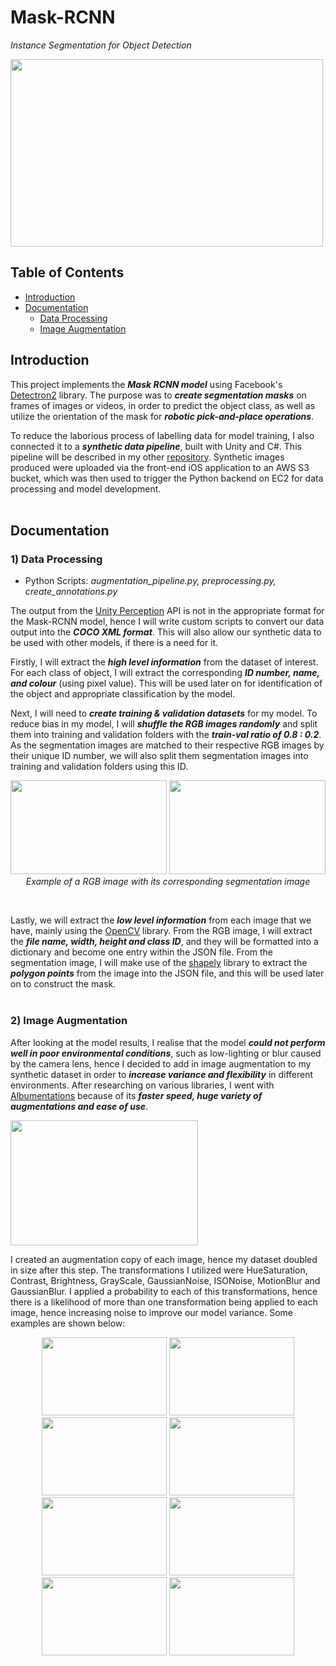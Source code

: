 # Mask-RCNN
*Instance Segmentation for Object Detection*
<br/> 

<img src='https://user-images.githubusercontent.com/77097236/142635960-72766b81-8dc1-46c7-83b3-86314e7a292b.jpg' width='500' height='300'>

## Table of Contents
* [Introduction](#introduction)
* [Documentation](#documentation)
  * [Data Processing](#1-data-processing)
  * [Image Augmentation](#2-image-augmentation)


## Introduction
This project implements the **_Mask RCNN model_** using Facebook's [Detectron2](https://github.com/facebookresearch/detectron2) library. The purpose was to **_create segmentation masks_** on frames of images or videos, in order to predict the object class, as well as utilize the orientation of the mask for **_robotic pick-and-place operations_**. 

To reduce the laborious process of labelling data for model training, I also connected it to a **_synthetic data pipeline_**, built with Unity and C#. This pipeline will be described in my other [repository](https://github.com/bkleck/SyntheticData). Synthetic images produced were uploaded via the front-end iOS application to an AWS S3 bucket, which was then used to trigger the Python backend on EC2 for data processing and model development.
<br/> 
<br/> 

## Documentation
### 1) Data Processing
- Python Scripts: *augmentation_pipeline.py, preprocessing.py, create_annotations.py*

The output from the [Unity Perception](https://github.com/Unity-Technologies/com.unity.perception) API is not in the appropriate format for the Mask-RCNN model, hence I will write custom scripts to convert our data output into the **_COCO XML format_**. This will also allow our synthetic data to be used with other models, if there is a need for it.

Firstly, I will extract the **_high level information_** from the dataset of interest. For each class of object, I will extract the corresponding **_ID number, name, and colour_** (using pixel value). This will be used later on for identification of the object and appropriate classification by the model.

Next, I will need to **_create training & validation datasets_** for my model. To reduce bias in my model, I will **_shuffle the RGB images randomly_** and split them into training and validation folders with the **_train-val ratio of 0.8 : 0.2_**. As the segmentation images are matched to their respective RGB images by their unique ID number, we will also split them segmentation images into training and validation folders using this ID.

<p align="center">
 <img src='https://user-images.githubusercontent.com/77097236/142641690-97a2ea93-4d48-46d4-a787-9dbcc72f4894.png' width='250' height='150'>
 <img src='https://user-images.githubusercontent.com/77097236/142641857-4382bf76-2bc2-43d8-9806-1c48a9278c7e.png' width='250' height='150'>
 <br/> 
 <i>Example of a RGB image with its corresponding segmentation image</i>
</p>

<br/> 

Lastly, we will extract the **_low level information_** from each image that we have, mainly using the [OpenCV](https://github.com/opencv/opencv) library. From the RGB image, I will extract the **_file name, width, height and class ID_**, and they will be formatted into a dictionary and become one entry within the JSON file. From the segmentation image, I will make use of the [shapely](https://shapely.readthedocs.io/en/stable/manual.html) library to extract the **_polygon points_** from the image into the JSON file, and this will be used later on to construct the mask.
<br/> 
<br/> 

### 2) Image Augmentation
After looking at the model results, I realise that the model **_could not perform well in poor environmental conditions_**, such as low-lighting or blur caused by the camera lens, hence I decided to add in image augmentation to my synthetic dataset in order to **_increase variance and flexibility_** in different environments. After researching on various libraries, I went with [Albumentations](https://github.com/albumentations-team/albumentations) because of its **_faster speed, huge variety of augmentations and ease of use_**.

 <img src='https://user-images.githubusercontent.com/77097236/142648920-f4b6e476-69c0-4eeb-b0b3-6d9af629e15e.png' width='300' height='200'>
 
I created an augmentation copy of each image, hence my dataset doubled in size after this step. The transformations I utilized were HueSaturation, Contrast, Brightness, GrayScale, GaussianNoise, ISONoise, MotionBlur and GaussianBlur. I applied a probability to each of this transformations, hence there is a likelihood of more than one transformation being applied to each image, hence increasing noise to improve our model variance. Some examples are shown below:

<p align="center">
  <img src='https://user-images.githubusercontent.com/77097236/142650630-1955b9c5-73f6-4309-95c9-2d3978906ac4.png' width='200' height='125'>
  <img src='https://user-images.githubusercontent.com/77097236/142650725-ccfcd3fa-9f98-4d59-8efb-c296c3d80b61.png' width='200' height='125'>
  <img src='https://user-images.githubusercontent.com/77097236/142650797-80c4518b-fa89-4cf3-be44-b81aad5905ce.png' width='200' height='125'>
  <img src='https://user-images.githubusercontent.com/77097236/142650848-2930d14a-9804-46ce-bab3-4ed2d1e7192c.png' width='200' height='125'>
  <img src='https://user-images.githubusercontent.com/77097236/142650873-9ffef3f0-7f62-41fc-b60a-af8a077d891e.png' width='200' height='125'>
  <img src='https://user-images.githubusercontent.com/77097236/142650913-862d46f2-94b2-4f6f-8cb1-3b53610d779d.png' width='200' height='125'>
  <img src='https://user-images.githubusercontent.com/77097236/142651839-e14a871b-ad54-4fa0-a420-352a751ed5f6.png' width='200' height='125'>
  <img src='https://user-images.githubusercontent.com/77097236/142652135-91e92c65-d7a7-4e0b-bc08-f5ada0b8ac3b.png' width='200' height='125'>


